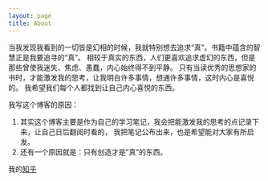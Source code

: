 ```yaml
---
layout: page
title: About
---
```


当我发现我看到的一切皆是幻相的时候，我就特别想去追求“真”。书籍中蕴含的智慧正是我要追寻的“真”。
相较于真实的东西，人们更喜欢追求虚幻的东西，但是那些曾使我迷失、焦虑、愚蠢，内心始终得不到平静。
只有当读优秀的思想家的书时，才能激发我的思考，让我明白许多事情，想通许多事情，这时内心是喜悦的。
我希望我们每个人都找到让自己内心喜悦的东西。

我写这个博客的原因：
1. 其实这个博客主要是作为自己的学习笔记，我会把能激发我的思考的点记录下来，让自己日后翻阅时看的，
我把笔记公布出来，也是希望能对大家有所启发。
2. 还有一个原因就是：只有创造才是“真”的东西。

我的[知乎](https://www.zhihu.com/people/mmn-85)
